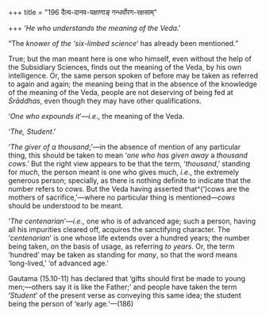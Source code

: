 +++
title = "196 दैत्य-दानव-यक्षाणाङ् गन्धर्वोरग-रक्षसाम्"

+++
‘*He who understands the meaning of the Veda*.’

“The *knower of the ‘six-limbed science*’ has already been mentioned.”

True; but the man meant here is one who himself, even without the help
of the Subsidiary Sciences, finds out the meaning of the Veda, by his
own intelligence. Or, the same person spoken of before may be taken as
referred to again and again; the meaning being that in the absence of
the knowledge of the meaning of the Veda, people are not deserving of
being fed at *Śrāddhas*, even though they may have other qualifications.

‘*One who expounds it*’—*i.e*., the meaning of the Veda.

‘*The, Student*.’

‘*The giver of a thousand*;’—in the absence of mention of any particular
thing, this should be taken to mean ‘*one who has given away* a
*thousand cows*.’ But the right view appears to be that the term,
‘*thousand*,’ standing for *much*, the person meant is one who gives
much, *i.e*., the extremely generous person; specially, as there is
nothing definite to indicate that the number refers to *cows*. But the
Veda having asserted that^(‘)cows are the mothers of sacrifice,’—where
no particular thing is mentioned—*cows* should be understood to be
meant.

‘*The centenarian*’—*i.e*., one who is of advanced age; such a person,
having all his impurities cleared off, acquires the sanctifying
character. The ‘*centenarian*’ is one whose life extends over a hundred
years; the number being taken, on the basis of usage, as referring *to
years*. Or, the term ‘hundred’ may be taken as standing for *many*, so
that the word means ‘long-lived,’ ‘of advanced age.’

Gautama (15.10-11) has declared that ‘gifts should first be made to
young men;—others say it is like the Father;’ and people have taken the
term ‘*Student*’ of the present verse as conveying this same idea; the
student being the person of ‘early age.’—(186)


